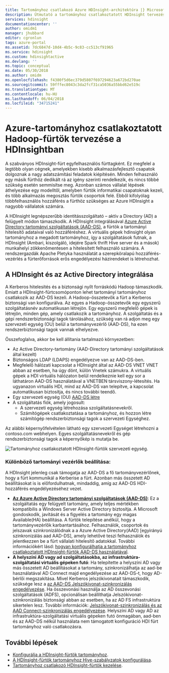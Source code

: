 ```yaml
---
title: Tartományhoz csatlakozó Azure HDInsight-architektúra |} Microsoft Docs
description: Útmutató a tartományhoz csatlakoztatott HDInsight tervezéséhez.
services: hdinsight
documentationcenter: ''
author: omidm1
manager: jhubbard
editor: cgronlun
tags: azure-portal
ms.assetid: 7dc6847d-10d4-4b5c-9c83-cc513cf91965
ms.service: hdinsight
ms.custom: hdinsightactive
ms.devlang: ''
ms.topic: conceptual
ms.date: 05/30/2018
ms.author: omidm
ms.openlocfilehash: f4380f5d6ec379d5807f697294623a672bd270ae
ms.sourcegitcommit: 59fffec8043c3da2fcf31ca5036a55bbd62e519c
ms.translationtype: MT
ms.contentlocale: hu-HU
ms.lasthandoff: 06/04/2018
ms.locfileid: "34715241"
---
```

# <a name="plan-azure-domain-joined-hadoop-clusters-in-hdinsight"></a>Azure-tartományhoz csatlakoztatott Hadoop-fürtök tervezése a HDInsightban

A szabványos HDInsight-fürt egyfelhasználós fürttagként. Ez megfelel a legtöbb olyan cégnek, amelyekben kisebb alkalmazásfejlesztő csapatok dolgoznak a nagy adatszámítási feladatok kiépítésén. Minden felhasználó egy másik fürthöz dedikált rá az igény szerinti rendelkezik, és nincs többé szükség esetén semmisítse meg. Azonban számos vállalat lépések áthelyezése egy modelltől, amelyben fürtök informatikai csapatoknak kezeli, és több alkalmazás megosztás fürtök csoportok felé. Ebből kifolyólag többfelhasználós hozzáférés a fürthöz szükséges az Azure HDInsight a nagyobb vállalatok számára.

A HDInsight legnépszerűbb identitásszolgáltató – aktív a Directory (AD) a felügyelt módon támaszkodik. A HDInsight integrálásával [Azure Active Directory tartományi szolgáltatások (AAD-DS)](../../active-directory-domain-services/active-directory-ds-overview.md), a fürtök a tartományi hitelesítő adataival való hozzáféréshez. A virtuális gépek hdinsight olyan tartományhoz a megadott tartományhoz, így a szolgáltatások futnak, a HDInsight (Ambari, kiszolgáló, idejére Spark thrift Hive server és a mások) munkahelyi zökkenőmentesen a hitelesített felhasználó számára. A rendszergazdák Apache Pletyka használatát a szerepköralapú hozzáférés-vezérlés a fürterőforrások erős engedélyezési házirendeket is létrehozhat.


## <a name="integrate-hdinsight-with-active-directory"></a>A HDInsight és az Active Directory integrálása

A Kerberos hitelesítés és a biztonsági nyílt forráskódú Hadoop támaszkodik. Emiatt a HDInsight-fürtcsomóponton lehet tartományi tartományhoz csatlakozik az AAD-DS kezeli. A Hadoop-összetevők a fürt a Kerberos biztonsági van konfigurálva. Az egyes a Hadoop-összetevők egy egyszerű szolgáltatásnév automatikusan létrejön. Egy egyszerű megfelelő gépek is létrejön, minden gép, amely csatlakozik a tartományhoz. A szolgáltatás és a gépi rendszerbiztonsági tagok tárolásához, szükség van rá adjon meg egy szervezeti egység (OU) belül a tartományvezérlő (AAD-DS), ha ezen rendszerbiztonsági tagok vannak elhelyezve. 

Összefoglalva, akkor be kell állítania tartalmazó környezetben:

- Az Active Directory-tartomány (AAD-Directory tartományi szolgáltatások által kezelt)
- Biztonságos LDAP (LDAPS) engedélyezve van az AAD-DS-ben.
- Megfelelő hálózati kapcsolat a HDInsight által az AAD-DS VNET VNET abban az esetben, ha úgy dönt, külön Vnetek számukra. A virtuális gépek a HDI virtuális hálózaton belül rendelkeznie kell egy sor a láthatáron AAD-DS használatával a VNETBEN társviszony-létesítés. Ha ugyanazon virtuális HDI, mind az AAD-DS van telepítve, a kapcsolat automatikusan biztosítja, és nincs további teendő.
- Egy szervezeti egység (OU) [AAD-DS létre](../../active-directory-domain-services/active-directory-ds-admin-guide-create-ou.md)
- A szolgáltatás fiók, amely jogosult:
    - A szervezeti egység létrehozása szolgáltatásnevekről.
    - Számítógépek csatlakoztatása a tartományhoz, és hozzon létre számítógép rendszerbiztonsági tagok a szervezeti Egységhez.

Az alábbi képernyőfelvételen látható egy szervezeti Egységet létrehozni a contoso.com webhelyen. Egyes szolgáltatásnevekről és gép rendszerbiztonsági tagok a képernyőkép is mutatja be.

![Tartományhoz csatlakoztatott HDInsight-fürtök szervezeti egység](./media/apache-domain-joined-architecture/hdinsight-domain-joined-ou.png).

### <a name="different-domain-controllers-setup"></a>Különböző tartományi vezérlők beállítása:
A HDInsight jelenleg csak támogatja az AAD-DS a fő tartományvezérlőnek, hogy a fürt kommunikál a Kerberise a fürt. Azonban más összetett AD beállításokat is is előfordulhatnak, mindaddig, amíg az AAD-DS HDI-hozzáférés engedélyezéséhez vezet.

- **[Az Azure Active Directory tartományi szolgáltatások (AAD-DS)](../../active-directory-domain-services/active-directory-ds-overview.md)**: Ez a szolgáltatás egy felügyelt tartomány, amely teljes mértékben kompatibilis a Windows Server Active Directory biztosítja. A Microsoft gondoskodik, javítását és a figyelés a tartomány egy magas Available(HA) beállítása. A fürtök telepítése anélkül, hogy a tartományvezérlők karbantartásához. Felhasználók, csoportok és jelszavak szinkronizálódnak a a Azure Active Directory(AAD) [egyirányú szinkronizálás aad AAD-DS], amely lehetővé teszi felhasználók és jelentkezzen be a fürt vállalati hitelesítő adatokkal. További információkért lásd: [hogyan konfigurálhatja a tartományhoz csatlakoztatott HDInsight-fürtök AAD-DS használatával](./apache-domain-joined-configure-using-azure-adds.md).
- **A helyszíni AD vagy ad szolgáltatásokba, az infrastruktúra-szolgáltatási virtuális gépeken futó**: Ha telepítette a helyszíni AD vagy más összetett AD beállításokat a tartomány, szinkronizálhatja az aad-be használatával AD Connect majd engedélyezése az AAD-DS-t, hogy AD-bérlői megszakítása. Mivel Kerberos jelszókivonatait támaszkodik, szüksége lesz a [az AAD-DS Jelszókivonat-szinkronizálás engedélyezése](../../active-directory-domain-services/active-directory-ds-getting-started-password-sync.md). Ha összevonási használja az AD összevonási szolgáltatások (ADFS), opcionálisan beállíthatja Jelszókivonat-szinkronizálás biztonsági abban az esetben, ha az AD FS infrastruktúra sikertelen lesz. További információk: [Jelszókivonat-szinkronizálás és az AAD Connect-szinkronizálás engedélyezése](../../active-directory/connect/active-directory-aadconnectsync-implement-password-hash-synchronization.md). Helyszíni AD vagy AD az infrastruktúra-szolgáltatási virtuális gépeken futó önmagában, aad-ben és az AAD-DS nélkül használata nem támogatott konfiguráció HDI fürt tartományhoz való csatlakozásra.

## <a name="next-steps"></a>További lépések
* [Konfigurálja a HDInsight-fürtök tartományhoz](apache-domain-joined-configure-using-azure-adds.md).
* [A HDInsight-fürtök tartományhoz Hive-szabályzatok konfigurálása](apache-domain-joined-run-hive.md).
* [Tartományhoz csatlakozó HDInsight-fürtök kezelése](apache-domain-joined-manage.md). 
